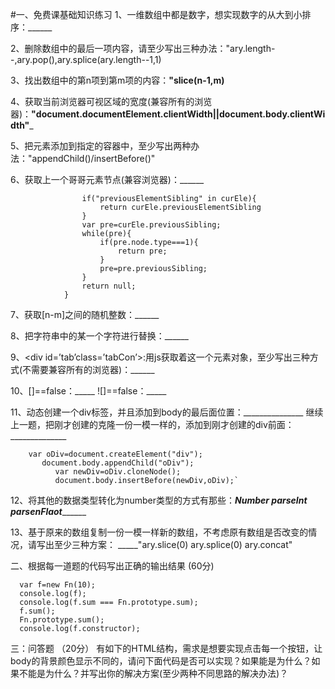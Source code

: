 #一、免费课基础知识练习
 1、一维数组中都是数字，想实现数字的从大到小排序：______
 
 2、删除数组中的最后一项内容，请至少写出三种办法："ary.length--,ary.pop(),ary.splice(ary.length--1,1)
 
 3、找出数组中的第n项到第m项的内容：__"slice(n-1,m)__ 
 
 4、获取当前浏览器可视区域的宽度(兼容所有的浏览器)：__"document.documentElement.clientWidth||document.body.clientWidth"___
 
 5、把元素添加到指定的容器中，至少写出两种办法："appendChild()/insertBefore()"
 
 
 6、获取上一个哥哥元素节点(兼容浏览器)：______ 
 ``` function getBrother(curEle) {
                 if("previousElementSibling" in curEle){
                     return curEle.previousElementSibling
                 }
                 var pre=curEle.previousSibling;
                 while(pre){
                     if(pre.node.type===1){
                         return pre;
                     }
                     pre=pre.previousSibling;
                 }
                 return null;
             }
```
 
 7、获取[n-m]之间的随机整数：______
 
 8、把字符串中的某一个字符进行替换：______
 
 9、<div id=’tab’class=’tabCon’></div>:用js获取着这一个元素对象，至少写出三种方式(不需要兼容所有的浏览器)：______
 
 10、[]==false：_____   ![]==false：_____
  
 11、动态创建一个div标签，并且添加到body的最后面位置：_______________    继续上一题，把刚才创建的克隆一份一模一样的，添加到刚才创建的div前面：______________
```  
    var oDiv=document.createElement("div");
       document.body.appendChild("oDiv");
          var newDiv=oDiv.cloneNode();
          document.body.insertBefore(newDiv,oDiv);`
```

12、将其他的数据类型转化为number类型的方式有那些：_____Number parseInt  parsenFlaot___________

13、基于原来的数组复制一份一模一样新的数组，不考虑原有数组是否改变的情况，请写出至少三种方案： _____"ary.slice(0)  ary.splice(0)  ary.concat"


二、根据每一道题的代码写出正确的输出结果 (60分)
       
      
      var f=new Fn(10);
      console.log(f);
      console.log(f.sum === Fn.prototype.sum);
      f.sum();
      Fn.prototype.sum();
      console.log(f.constructor);
      
  
   	

    
      

三：问答题 （20分）
有如下的HTML结构，需求是想要实现点击每一个按钮，让body的背景颜色显示不同的，请问下面代码是否可以实现？如果能是为什么？如果不能是为什么？并写出你的解决方案(至少两种不同思路的解决办法)？
 
